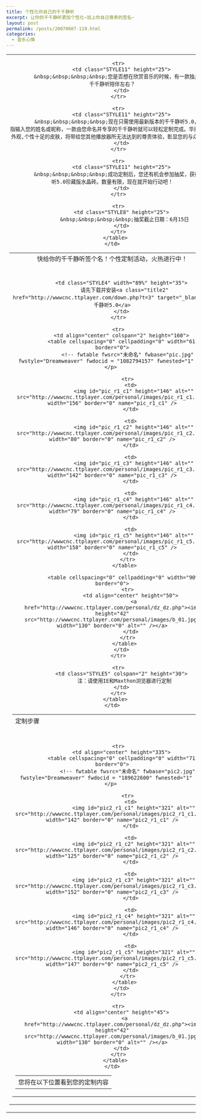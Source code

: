 ```yaml
---
title: 个性化你自己的千千静听
excerpt: 让你的千千静听更加个性化~加上你自己尊贵的签名~
layout: post
permalink: /posts/20070607-119.html
categories:
  - 音乐心情
---
```

<table cellspacing="0" cellpadding="0" width="100%" border="0">
  <tr>
    <td class="STYLE2" align="center" height="145">
      <table cellspacing="0" cellpadding="0" width="95%" border="0">
        <tr>
          <td class="STYLE3" align="center" height="30">
            快给你的千千静听签个名！个性定制活动，火热进行中！
          </td>
        </tr>
        
        <tr>
          <td class="STYLE11" height="25">
            &nbsp;&nbsp;&nbsp;&nbsp;您是否想在欣赏音乐的时候，有一款独具个性的千千静听陪伴左右？
          </td>
        </tr>
        
        <tr>
          <td class="STYLE11" height="25">
            &nbsp;&nbsp;&nbsp;&nbsp;现在只需使用最新版本的千千静听5.0，轻动手指输入您的姓名或昵称，一款由您命名并专享的千千静听就可以轻松定制完成。华丽酷感的外观,个性十足的皮肤，将带给您其他播放器所无法达到的尊贵体验，彰显您的与众不同！
          </td>
        </tr>
        
        <tr>
          <td class="STYLE11" height="25">
            &nbsp;&nbsp;&nbsp;&nbsp;成功定制后，您还有机会参加抽奖，获得千千静听5.0珍藏版水晶砖。数量有限，现在就开始行动吧！
          </td>
        </tr>
        
        <tr>
          <td class="STYLE8" height="25">
            &nbsp;&nbsp;&nbsp;&nbsp;抽奖截止日期：6月15日
          </td>
        </tr>
      </table>
    </td>
  </tr>
  
  <tr>
    <td background="images/line.jpg" height="9">
      &nbsp;
    </td>
  </tr>
  
  <tr>
    <td align="center">
      <table cellspacing="0" cellpadding="0" width="98%" border="0">
        <tr>
          <td class="STYLE3" width="11%" height="35">
            定制步骤
          </td>
          
          <td class="STYLE4" width="89%" height="35">
            请先下载并安装<a class="title2" href="http://wwwcnc.ttplayer.com/down.php?t=3" target="_blank">千千静听5.0</a>
          </td>
        </tr>
        
        <tr>
          <td align="center" colspan="2" height="160">
            <table cellspacing="0" cellpadding="0" width="615" border="0">
              <!-- fwtable fwsrc="未命名" fwbase="pic.jpg" fwstyle="Dreamweaver" fwdocid = "1082794157" fwnested="1" --></p> 
              
              <tr>
                <td>
                  <img id="pic_r1_c1" height="146" alt="" src="http://wwwcnc.ttplayer.com/personal/images/pic_r1_c1.jpg" width="156" border="0" name="pic_r1_c1" />
                </td>
                
                <td>
                  <img id="pic_r1_c2" height="146" alt="" src="http://wwwcnc.ttplayer.com/personal/images/pic_r1_c2.jpg" width="80" border="0" name="pic_r1_c2" />
                </td>
                
                <td>
                  <img id="pic_r1_c3" height="146" alt="" src="http://wwwcnc.ttplayer.com/personal/images/pic_r1_c3.jpg" width="142" border="0" name="pic_r1_c3" />
                </td>
                
                <td>
                  <img id="pic_r1_c4" height="146" alt="" src="http://wwwcnc.ttplayer.com/personal/images/pic_r1_c4.jpg" width="79" border="0" name="pic_r1_c4" />
                </td>
                
                <td>
                  <img id="pic_r1_c5" height="146" alt="" src="http://wwwcnc.ttplayer.com/personal/images/pic_r1_c5.jpg" width="158" border="0" name="pic_r1_c5" />
                </td>
              </tr>
            </table>
            
            <table cellspacing="0" cellpadding="0" width="90%" border="0">
              <tr>
                <td align="center" height="50">
                  <a href="http://wwwcnc.ttplayer.com/personal/dz_dz.php"><img height="42" src="http://wwwcnc.ttplayer.com/personal/images/b_01.jpg" width="130" border="0" alt="" /></a>
                </td>
              </tr>
            </table>
          </td>
        </tr>
        
        <tr>
          <td class="STYLE5" colspan="2" height="30">
            注：请使用IE和Maxthon浏览器进行定制
          </td>
        </tr>
      </table>
    </td>
  </tr>
  
  <tr>
    <td background="images/line.jpg" height="9">
      &nbsp;
    </td>
  </tr>
  
  <tr>
    <td align="center">
      <table cellspacing="0" cellpadding="0" width="95%" border="0">
        <tr>
          <td class="STYLE3" height="35">
            您将在以下位置看到您的定制内容
          </td>
        </tr>
        
        <tr>
          <td align="center" height="335">
            <table cellspacing="0" cellpadding="0" width="712" border="0">
              <!-- fwtable fwsrc="未命名" fwbase="pic2.jpg" fwstyle="Dreamweaver" fwdocid = "189622600" fwnested="1" --></p> 
              
              <tr>
                <td>
                  <img id="pic2_r1_c1" height="321" alt="" src="http://wwwcnc.ttplayer.com/personal/images/pic2_r1_c1.jpg" width="142" border="0" name="pic2_r1_c1" />
                </td>
                
                <td>
                  <img id="pic2_r1_c2" height="321" alt="" src="http://wwwcnc.ttplayer.com/personal/images/pic2_r1_c2.jpg" width="125" border="0" name="pic2_r1_c2" />
                </td>
                
                <td>
                  <img id="pic2_r1_c3" height="321" alt="" src="http://wwwcnc.ttplayer.com/personal/images/pic2_r1_c3.jpg" width="152" border="0" name="pic2_r1_c3" />
                </td>
                
                <td>
                  <img id="pic2_r1_c4" height="321" alt="" src="http://wwwcnc.ttplayer.com/personal/images/pic2_r1_c4.jpg" width="146" border="0" name="pic2_r1_c4" />
                </td>
                
                <td>
                  <img id="pic2_r1_c5" height="321" alt="" src="http://wwwcnc.ttplayer.com/personal/images/pic2_r1_c5.jpg" width="147" border="0" name="pic2_r1_c5" />
                </td>
              </tr>
            </table>
          </td>
        </tr>
        
        <tr>
          <td align="center" height="45">
            <a href="http://wwwcnc.ttplayer.com/personal/dz_dz.php"><img height="42" src="http://wwwcnc.ttplayer.com/personal/images/b_01.jpg" width="130" border="0" alt="" /></a>
          </td>
        </tr>
      </table>
    </td>
  </tr>
</table>